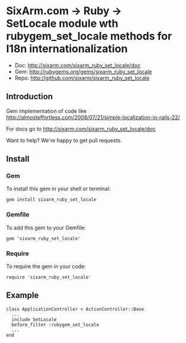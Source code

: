 # SixArm.com → Ruby → <br> SetLocale module wth rubygem_set_locale methods for I18n internationalization

* Doc: <http://sixarm.com/sixarm_ruby_set_locale/doc>
* Gem: <http://rubygems.org/gems/sixarm_ruby_set_locale>
* Repo: <http://github.com/sixarm/sixarm_ruby_set_locale>
<!--header-shut-->


## Introduction

Gem implementation of code like http://almosteffortless.com/2008/07/21/simple-localization-in-rails-22/

For docs go to <http://sixarm.com/sixarm_ruby_set_locale/doc>

Want to help? We're happy to get pull requests.


<!--install-open-->

## Install

### Gem

To install this gem in your shell or terminal:

    gem install sixarm_ruby_set_locale

### Gemfile

To add this gem to your Gemfile:

    gem 'sixarm_ruby_set_locale'

### Require

To require the gem in your code:

    require 'sixarm_ruby_set_locale'

<!--install-shut-->


## Example

    class ApplicationController < ActionController::Base
      ...
      include SetLocale
      before_filter :rubygem_set_locale
      ...
    end
